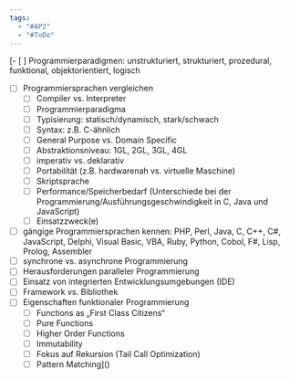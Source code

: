 ```yaml
---
tags:
  - "#AP2"
  - "#ToDo"
---
```

[- [  ] Programmierparadigmen: unstrukturiert, strukturiert, prozedural, funktional, objektorientiert, logisch
- [ ] Programmiersprachen vergleichen
    - [ ] Compiler vs. Interpreter
    - [ ] Programmierparadigma
    - [ ] Typisierung: statisch/dynamisch, stark/schwach
    - [ ] Syntax: z.B. C-ähnlich
    - [ ] General Purpose vs. Domain Specific
    - [ ] Abstraktionsniveau: 1GL, 2GL, 3GL, 4GL
    - [ ] imperativ vs. deklarativ
    - [ ] Portabilität (z.B. hardwarenah vs. virtuelle Maschine)
    - [ ] Skriptsprache
    - [ ] Performance/Speicherbedarf (Unterschiede bei der Programmierung/Ausführungsgeschwindigkeit in C, Java und JavaScript)
    - [ ] Einsatzzweck(e)
- [ ] gängige Programmiersprachen kennen: PHP, Perl, Java, C, C++, C#, JavaScript, Delphi, Visual Basic, VBA, Ruby, Python, Cobol, F#, Lisp, Prolog, Assembler
- [ ] synchrone vs. asynchrone Programmierung
- [ ] Herausforderungen paralleler Programmierung
- [ ] Einsatz von integrierten Entwicklungsumgebungen (IDE)
- [ ] Framework vs. Bibliothek
- [ ] Eigenschaften funktionaler Programmierung
    - [ ] Functions as „First Class Citizens“
    - [ ] Pure Functions
    - [ ] Higher Order Functions
    - [ ] Immutability
    - [ ] Fokus auf Rekursion (Tail Call Optimization)
    - [ ] Pattern Matching]()
